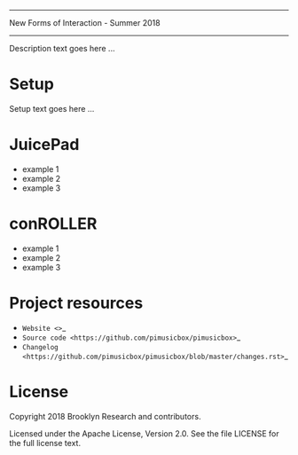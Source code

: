 **********
New Forms of Interaction - Summer 2018
**********

Description text goes here ...

Setup
=========

Setup text goes here ...


JuicePad
=========

- example 1
- example 2
- example 3

conROLLER
=========

- example 1
- example 2
- example 3


Project resources
=================

- `Website <>`_
- `Source code <https://github.com/pimusicbox/pimusicbox>`_
- `Changelog <https://github.com/pimusicbox/pimusicbox/blob/master/changes.rst>`_


License
=======

Copyright 2018 Brooklyn Research and contributors.

Licensed under the Apache License, Version 2.0. See the file LICENSE for the
full license text.
